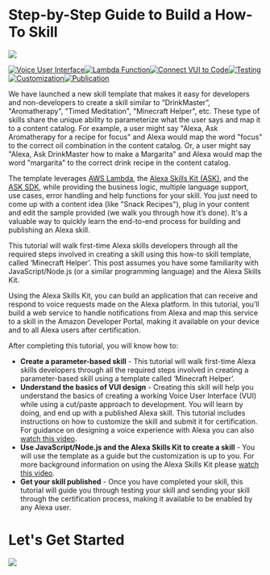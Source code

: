 # Step-by-Step Guide to Build a How-To Skill
<img src="https://m.media-amazon.com/images/G/01/mobile-apps/dex/alexa/alexa-skills-kit/tutorials/quiz-game/header._TTH_.png" />

[![Voice User Interface](https://m.media-amazon.com/images/G/01/mobile-apps/dex/alexa/alexa-skills-kit/tutorials/navigation/1-off._TTH_.png)](./instructions/1-voice-user-interface.md)[![Lambda Function](https://m.media-amazon.com/images/G/01/mobile-apps/dex/alexa/alexa-skills-kit/tutorials/navigation/2-off._TTH_.png)](./instructions/2-lambda-function.md)[![Connect VUI to Code](https://m.media-amazon.com/images/G/01/mobile-apps/dex/alexa/alexa-skills-kit/tutorials/navigation/3-off._TTH_.png)](./instructions/3-connect-vui-to-code.md)[![Testing](https://m.media-amazon.com/images/G/01/mobile-apps/dex/alexa/alexa-skills-kit/tutorials/navigation/4-off._TTH_.png)](./instructions/4-testing.md)[![Customization](https://m.media-amazon.com/images/G/01/mobile-apps/dex/alexa/alexa-skills-kit/tutorials/navigation/5-off._TTH_.png)](./instructions/5-customization.md)[![Publication](https://m.media-amazon.com/images/G/01/mobile-apps/dex/alexa/alexa-skills-kit/tutorials/navigation/6-off._TTH_.png)](./instructions/6-publication.md)

We have launched a new skill template that makes it easy for developers and non-developers to create a skill similar to “DrinkMaster”, "Aromatherapy", "Timed Meditation", "Minecraft Helper", etc. These type of skills share the unique ability to parameterize what the user says and map it to a content catalog. For example, a user might say "Alexa, Ask Aromatherapy for a recipe for focus" and Alexa would map the word "focus" to the correct oil combination in the content catalog. Or, a user might say "Alexa, Ask DrinkMaster how to make a Margarita" and Alexa would map the word "margarita" to the correct drink recipe in the content catalog.

The template leverages [AWS Lambda](https://aws.amazon.com/lambda/), the [Alexa Skills Kit (ASK)](https://developer.amazon.com/public/solutions/alexa/alexa-skills-kit), and the [ASK SDK](https://developer.amazon.com/public/community/post/Tx213D2XQIYH864/Announcing-the-Alexa-Skills-Kit-for-Node-js), while providing the business logic, multiple language support, use cases, error handling and help functions for your skill. You just need to come up with a content idea (like "Snack Recipes"), plug in your content and edit the sample provided (we walk you through how it’s done). It's a valuable way to quickly learn the end-to-end process for building and publishing an Alexa skill.

This tutorial will walk first-time Alexa skills developers through all the required steps involved in creating a skill using this how-to skill template, called ‘Minecraft Helper’. This post assumes you have some familiarity with JavaScript/Node.js (or a similar programming language) and the Alexa Skills Kit.

Using the Alexa Skills Kit, you can build an application that can receive and respond to voice requests made on the Alexa platform.  In this tutorial, you’ll build a web service to handle notifications from Alexa and map this service to a skill in the Amazon Developer Portal, making it available on your device and to all Alexa users after certification.

 After completing this tutorial, you will know how to:

   * **Create a parameter-based skill** - This tutorial will walk first-time Alexa skills developers through all the required steps involved in creating a parameter-based skill using a template called ‘Minecraft Helper’.
   * **Understand the basics of VUI design** - Creating this skill will help you understand the basics of creating a working Voice User Interface (VUI) while using a cut/paste approach to development. You will learn by doing, and end up with a published Alexa skill. This tutorial includes instructions on how to customize the skill and submit it for certification. For guidance on designing a voice experience with Alexa you can also [watch this video](https://goto.webcasts.com/starthere.jsp?ei=1087592).
   * **Use JavaScript/Node.js and the Alexa Skills Kit to create a skill** - You will use the template as a guide but the customization is up to you. For more background information on using the Alexa Skills Kit please [watch this video](https://goto.webcasts.com/starthere.jsp?ei=1087595).
   * **Get your skill published** - Once you have completed your skill, this tutorial will guide you through testing your skill and sending your skill through the certification process, making it available to be enabled by any Alexa user.

# Let's Get Started

<a href="./instructions/1-voice-user-interface.md"><img src="https://m.media-amazon.com/images/G/01/mobile-apps/dex/alexa/alexa-skills-kit/tutorials/general/buttons/button_get_started._TTH_.png" /></a>

<img height="1" width="1" src="https://www.facebook.com/tr?id=1847448698846169&ev=PageView&noscript=1"/>
